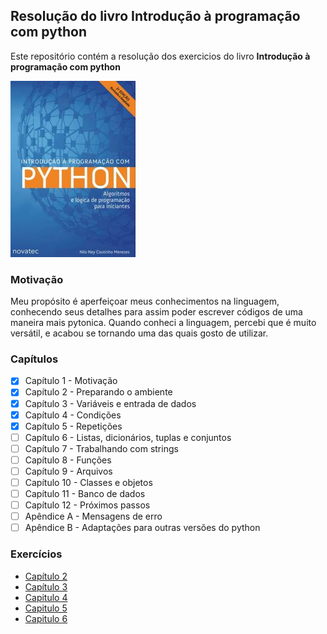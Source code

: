 ## Resolução do livro Introdução à programação com python

Este repositório contém a resolução dos exercicios do livro **Introdução à programação com python**

![Livro introdução à programação com python.](/images/INTRODUCAO-PROGRAMACAO-PYTHON.jpg "Nilo Ney Coutinho Menezes")

### Motivação

Meu propósito é aperfeiçoar meus conhecimentos na linguagem, conhecendo seus detalhes para assim poder escrever códigos de uma maneira mais pytonica. Quando conheci a linguagem, percebi que é muito versátil, e acabou se tornando uma das quais gosto de utilizar.

### Capítulos

- [x] Capítulo 1 - Motivação
- [x] Capítulo 2 - Preparando o ambiente
- [x] Capítulo 3 - Variáveis e entrada de dados
- [x] Capítulo 4 - Condições
- [x] Capítulo 5 - Repetições
- [ ] Capítulo 6 - Listas, dicionários, tuplas e conjuntos
- [ ] Capítulo 7 - Trabalhando com strings
- [ ] Capítulo 8 - Funções
- [ ] Capítulo 9 - Arquivos
- [ ] Capítulo 10 - Classes e objetos
- [ ] Capítulo 11 - Banco de dados
- [ ] Capítulo 12 - Próximos passos
- [ ] Apêndice A - Mensagens de erro
- [ ] Apêndice B - Adaptações para outras versões do python

### Exercícios

- [Capítulo 2](https://github.com/RafaelSouza-13/introducao-a-programacao-com-python/tree/main/capitulo-2)
- [Capítulo 3](https://github.com/RafaelSouza-13/introducao-a-programacao-com-python/tree/main/capitulo-3)
- [Capitulo 4](https://github.com/RafaelSouza-13/introducao-a-programacao-com-python/tree/main/capitulo-4)
- [Capitulo 5](https://github.com/RafaelSouza-13/introducao-a-programacao-com-python/tree/main/capitulo-5)
- [Capitulo 6](https://github.com/RafaelSouza-13/introducao-a-programacao-com-python/tree/main/capitulo-6)

